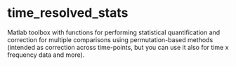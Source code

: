 # time_resolved_stats
Matlab toolbox with functions for performing statistical quantification and correction for multiple comparisons using permutation-based methods (intended as correction across time-points, but you can use it also for time x frequency data and more).
